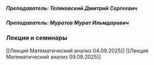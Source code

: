 ##### *Преподаватель: Теляковский Дмитрий Сергеевич*
##### *Преподаватель: Муратов Мурат Ильмдарович*

### **Лекции и семинары** 
[[Лекция Математический анализ 04.09.2025]]
[[Лекция Математический анализ 09.09.2025]]









